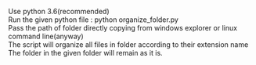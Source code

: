 Use python 3.6(recommended)<br />
Run the given python file : python organize_folder.py <br />
Pass the path of folder directly copying from windows explorer or linux command line(anyway)<br/>
The script will organize all files in folder according to their extension name
The folder in the given folder will remain as it is.


